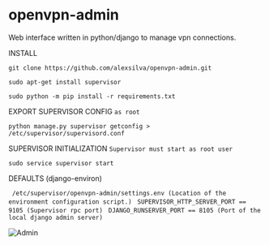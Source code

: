 # openvpn-admin
Web interface written in python/django to manage vpn connections.


INSTALL

``` git clone https://github.com/alexsilva/openvpn-admin.git ```

``` sudo apt-get install supervisor ```

``` sudo python -m pip install -r requirements.txt ```

EXPORT SUPERVISOR CONFIG `as root`

``` python manage.py supervisor getconfig > /etc/supervisor/supervisord.conf ```

SUPERVISOR INITIALIZATION `Supervisor must start as root user`

``` sudo service supervisor start ```


DEFAULTS (django-environ)

``` /etc/supervisor/openvpn-admin/settings.env (Location of the environment configuration script.)```
``` SUPERVISOR_HTTP_SERVER_PORT == 9105 (Supervisor rpc port)```
``` DJANGO_RUNSERVER_PORT == 8105 (Port of the local django admin server)```


![Admin](https://github.com/alexsilva/openvpn-admin/raw/master/images/vpn.PNG)
